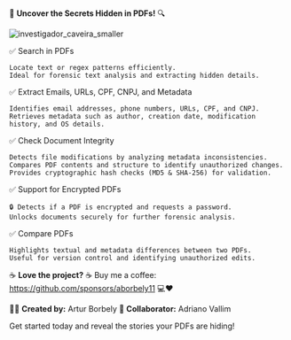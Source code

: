 🚀 **Uncover the Secrets Hidden in PDFs!** 🔍


![investigador_caveira_smaller](https://github.com/user-attachments/assets/f3dad204-7991-415d-b740-608c0b2c18ac)

✅ Search in PDFs

    Locate text or regex patterns efficiently.
    Ideal for forensic text analysis and extracting hidden details.

✅ Extract Emails, URLs, CPF, CNPJ, and Metadata

    Identifies email addresses, phone numbers, URLs, CPF, and CNPJ.
    Retrieves metadata such as author, creation date, modification history, and OS details.

✅ Check Document Integrity

    Detects file modifications by analyzing metadata inconsistencies.
    Compares PDF contents and structure to identify unauthorized changes.
    Provides cryptographic hash checks (MD5 & SHA-256) for validation.

✅ Support for Encrypted PDFs

    🔒 Detects if a PDF is encrypted and requests a password.
    Unlocks documents securely for further forensic analysis.

✅ Compare PDFs

    Highlights textual and metadata differences between two PDFs.
    Useful for version control and identifying unauthorized edits.


☕ **Love the project?**  ☕ Buy me a coffee: https://github.com/sponsors/aborbely11 💻❤️


👨‍💻 **Created by:** Artur Borbely
🤝 **Collaborator:** Adriano Vallim

Get started today and reveal the stories your PDFs are hiding!



